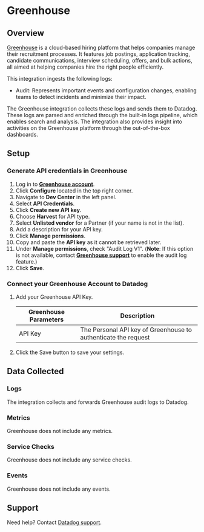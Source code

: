 # Greenhouse

## Overview

[Greenhouse][1] is a cloud-based hiring platform that helps companies manage their recruitment processes. It features job postings, application tracking, candidate communications, interview scheduling, offers, and bulk actions, all aimed at helping companies hire the right people efficiently.

This integration ingests the following logs:

- Audit: Represents important events and configuration changes, enabling teams to detect incidents and minimize their impact.

The Greenhouse integration collects these logs and sends them to Datadog. These logs are parsed and enriched through the built-in logs pipeline, which enables search and analysis. The integration also provides insight into activities on the Greenhouse platform through the out-of-the-box dashboards.

## Setup

### Generate API credentials in Greenhouse

1. Log in to **[Greenhouse account][2]**.
2. Click **Configure** located in the top right corner.
3. Navigate to **Dev Center** in the left panel.
4. Select **API Credentials**.
5. Click **Create new API key**.
6. Choose **Harvest** for API type.
7. Select **Unlisted vendor** for a Partner (if your name is not in the list).
8. Add a description for your API key.
9. Click **Manage permissions**.
10. Copy and paste the **API key** as it cannot be retrieved later.
11. Under **Manage permissions**, check "Audit Log V1".
(**Note**: If this option is not available, contact **[Greenhouse support][4]** to enable the audit log feature.)
12. Click **Save**.

### Connect your Greenhouse Account to Datadog

1. Add your Greenhouse API Key.

    | Greenhouse Parameters | Description                                                     |
    | ----------------------| ----------------------------------------------------------------|
    | API Key               | The Personal API key of Greenhouse  to authenticate the request |

2. Click the Save button to save your settings.

## Data Collected

### Logs

The integration collects and forwards Greenhouse audit logs to Datadog.

### Metrics

Greenhouse does not include any metrics.

### Service Checks

Greenhouse does not include any service checks.

### Events

Greenhouse does not include any events.

## Support

Need help? Contact [Datadog support][3].

[1]: https://www.greenhouse.com/
[2]: https://app.greenhouse.io/
[3]: https://docs.datadoghq.com/help/
[4]: https://support.greenhouse.io/hc/en-us
